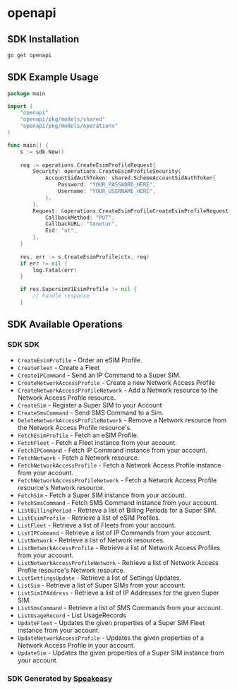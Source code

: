 # openapi

<!-- Start SDK Installation -->
## SDK Installation

```bash
go get openapi
```
<!-- End SDK Installation -->

## SDK Example Usage
<!-- Start SDK Example Usage -->
```go
package main

import (
    "openapi"
    "openapi/pkg/models/shared"
    "openapi/pkg/models/operations"
)

func main() {
    s := sdk.New()
    
    req := operations.CreateEsimProfileRequest{
        Security: operations.CreateEsimProfileSecurity{
            AccountSidAuthToken: shared.SchemeAccountSidAuthToken{
                Password: "YOUR_PASSWORD_HERE",
                Username: "YOUR_USERNAME_HERE",
            },
        },
        Request: &operations.CreateEsimProfileCreateEsimProfileRequest{
            CallbackMethod: "PUT",
            CallbackURL: "tenetur",
            Eid: "ut",
        },
    }
    
    res, err := s.CreateEsimProfile(ctx, req)
    if err != nil {
        log.Fatal(err)
    }

    if res.SupersimV1EsimProfile != nil {
        // handle response
    }
```
<!-- End SDK Example Usage -->

<!-- Start SDK Available Operations -->
## SDK Available Operations

### SDK SDK

* `CreateEsimProfile` - Order an eSIM Profile.
* `CreateFleet` - Create a Fleet
* `CreateIPCommand` - Send an IP Command to a Super SIM.
* `CreateNetworkAccessProfile` - Create a new Network Access Profile
* `CreateNetworkAccessProfileNetwork` - Add a Network resource to the Network Access Profile resource.
* `CreateSim` - Register a Super SIM to your Account
* `CreateSmsCommand` - Send SMS Command to a Sim.
* `DeleteNetworkAccessProfileNetwork` - Remove a Network resource from the Network Access Profile resource's.
* `FetchEsimProfile` - Fetch an eSIM Profile.
* `FetchFleet` - Fetch a Fleet instance from your account.
* `FetchIPCommand` - Fetch IP Command instance from your account.
* `FetchNetwork` - Fetch a Network resource.
* `FetchNetworkAccessProfile` - Fetch a Network Access Profile instance from your account.
* `FetchNetworkAccessProfileNetwork` - Fetch a Network Access Profile resource's Network resource.
* `FetchSim` - Fetch a Super SIM instance from your account.
* `FetchSmsCommand` - Fetch SMS Command instance from your account.
* `ListBillingPeriod` - Retrieve a list of Billing Periods for a Super SIM.
* `ListEsimProfile` - Retrieve a list of eSIM Profiles.
* `ListFleet` - Retrieve a list of Fleets from your account.
* `ListIPCommand` - Retrieve a list of IP Commands from your account.
* `ListNetwork` - Retrieve a list of Network resources.
* `ListNetworkAccessProfile` - Retrieve a list of Network Access Profiles from your account.
* `ListNetworkAccessProfileNetwork` - Retrieve a list of Network Access Profile resource's Network resource.
* `ListSettingsUpdate` - Retrieve a list of Settings Updates.
* `ListSim` - Retrieve a list of Super SIMs from your account.
* `ListSimIPAddress` - Retrieve a list of IP Addresses for the given Super SIM.
* `ListSmsCommand` - Retrieve a list of SMS Commands from your account.
* `ListUsageRecord` - List UsageRecords
* `UpdateFleet` - Updates the given properties of a Super SIM Fleet instance from your account.
* `UpdateNetworkAccessProfile` - Updates the given properties of a Network Access Profile in your account.
* `UpdateSim` - Updates the given properties of a Super SIM instance from your account.

<!-- End SDK Available Operations -->

### SDK Generated by [Speakeasy](https://docs.speakeasyapi.dev/docs/using-speakeasy/client-sdks)

